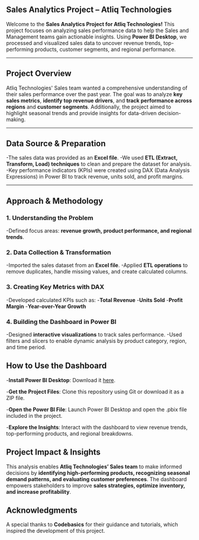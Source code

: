 ## **Sales Analytics Project – Atliq Technologies**
Welcome to the **Sales Analytics Project for Atliq Technologies!** This project focuses on analyzing sales performance data to help the Sales and Management teams gain actionable insights. Using **Power BI Desktop**, we processed and visualized sales data to uncover revenue trends, top-performing products, customer segments, and regional performance.

---

## **Project Overview**
Atliq Technologies' Sales team wanted a comprehensive understanding of their sales performance over the past year. The goal was to analyze **key sales metrics**, **identify top revenue drivers**, and **track performance across regions** and **customer segments**. Additionally, the project aimed to highlight seasonal trends and provide insights for data-driven decision-making.

---

## **Data Source & Preparation**
-The sales data was provided as an **Excel file**.
-We used **ETL (Extract, Transform, Load) techniques** to clean and prepare the dataset for analysis.
-Key performance indicators (KPIs) were created using DAX (Data Analysis Expressions) in Power BI to track revenue, units sold, and profit margins.

---

## **Approach & Methodology**

### **1. Understanding the Problem**
-Defined focus areas: **revenue growth, product performance, and regional trends**.

### **2. Data Collection & Transformation**
-Imported the sales dataset from an **Excel file**.
-Applied **ETL operations** to remove duplicates, handle missing values, and create calculated columns.

### **3. Creating Key Metrics with DAX**
-Developed calculated KPIs such as:
  -**Total Revenue**
  -**Units Sold**
  -**Profit Margin**
  -**Year-over-Year Growth**

### **4. Building the Dashboard in Power BI**
-Designed **interactive visualizations** to track sales performance.
-Used filters and slicers to enable dynamic analysis by product category, region, and time period.

## **How to Use the Dashboard**
-**Install Power BI Desktop**: Download it [here](https://www.microsoft.com/en-us/download/details.aspx?id=58494).

-**Get the Project Files**: Clone this repository using Git or download it as a ZIP file.

-**Open the Power BI File**: Launch Power BI Desktop and open the .pbix file included in the project.

-**Explore the Insights**: Interact with the dashboard to view revenue trends, top-performing products, and regional breakdowns.

## **Project Impact & Insights**
This analysis enables **Atliq Technologies’ Sales team** to make informed decisions by **identifying high-performing products, recognizing seasonal demand patterns, and evaluating customer preferences**. The dashboard empowers stakeholders to improve **sales strategies, optimize inventory, and increase profitability**.

## **Acknowledgments**
A special thanks to **Codebasics** for their guidance and tutorials, which inspired the development of this project.

